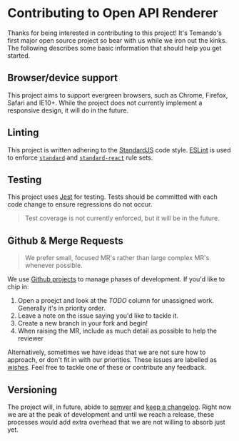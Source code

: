# Contributing to Open API Renderer

Thanks for being interested in contributing to this project! It's Temando's first major open source project so bear with us while we iron out the kinks. The following describes some basic information that should help you get started.

## Browser/device support

This project aims to support evergreen browsers, such as Chrome, Firefox, Safari and IE10+. While the project does not currently implement a responsive design, it will do in the future.

## Linting

This project is written adhering to the [StandardJS](https://standardjs.com/) code style. [ESLint](http://eslint.org/) is used to enforce [`standard`](https://github.com/feross/eslint-config-standard) and [`standard-react`](https://github.com/feross/eslint-config-standard-react) rule sets.

## Testing

This project uses [Jest](https://facebook.github.io/jest/) for testing. Tests should be committed with each code change to ensure regressions do not occur.

> Test coverage is not currently enforced, but it will be in the future.

## Github & Merge Requests

> We prefer small, focused MR's rather than large complex MR's whenever possible.

We use [Github projects](https://github.com/temando/open-api-renderer/projects) to manage phases of development. If you'd like to chip in:

1. Open a proejct and look at the *TODO* column for unassigned work. Generally it's in priority order.
1. Leave a note on the issue saying you'd like to tackle it.
1. Create a new branch in your fork and begin!
1. When raising the MR, include as much detail as possible to help the reviewer

Alternatively, sometimes we have ideas that we are not sure how to approach, or don't fit in with our priorities. These issues are labelled as [wishes](https://github.com/temando/open-api-renderer/issues?q=is%3Aissue+is%3Aopen+label%3Awish). Feel free to tackle one of these or contribute any feedback.

## Versioning

The project will, in future, abide to [semver](http://semver.org/) and [keep a changelog](http://keepachangelog.com/en/0.3.0/). Right now we are at the peak of development and until we reach a release, these processes would add extra overhead that we are not willing to absorb just yet.
